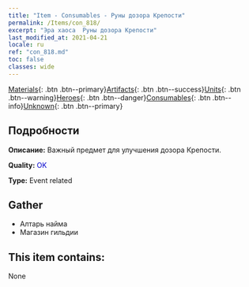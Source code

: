 ```yaml
---
title: "Item - Consumables - Руны дозора Крепости"
permalink: /Items/con_818/
excerpt: "Эра хаоса  Руны дозора Крепости"
last_modified_at: 2021-04-21
locale: ru
ref: "con_818.md"
toc: false
classes: wide
---
```

 [Materials](/ru/Items/){: .btn .btn--primary}[Artifacts](/ru/Items/Artifacts/){: .btn .btn--success}[Units](/ru/Items/Units/){: .btn .btn--warning}[Heroes](/ru/Items/Heroes/){: .btn .btn--danger}[Consumables](/ru/Items/Consumables/){: .btn .btn--info}[Unknown](/ru/Items/Unknown/){: .btn .btn--primary}

## Подробности
 **Описание:** Важный предмет для улучшения дозора Крепости.

 **Quality:** <span style="color: #0000CD">OK</span>

 **Type:** Event related

## Gather

*    Алтарь найма 
*    Магазин гильдии 

## This item contains:

  None

